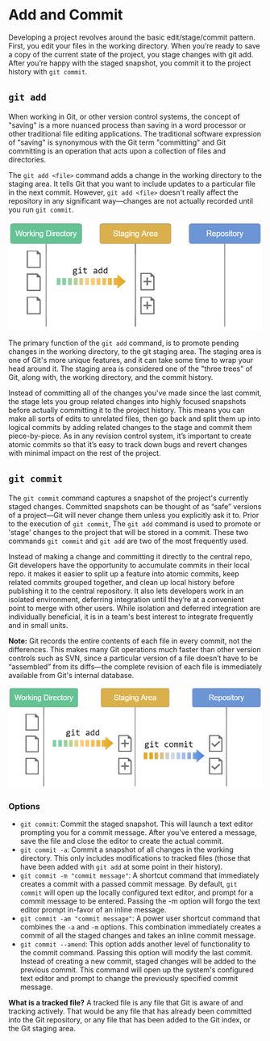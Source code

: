 # Add and Commit
Developing a project revolves around the basic edit/stage/commit pattern. First, you edit your files in the working directory. When you’re ready to save a copy of the current state of the project, you stage changes with git add. After you’re happy with the staged snapshot, you commit it to the project history with `git commit`.

## `git add`
When working in Git, or other version control systems, the concept of "saving" is a more nuanced process than saving in a word processor or other traditional file editing applications. The traditional software expression of "saving" is synonymous with the Git term "committing" and Git committing is an operation that acts upon a collection of files and directories.

The `git add <file>` command adds a change in the working directory to the staging area. It tells Git that you want to include updates to a particular file in the next commit. However, `git add <file>` doesn't really affect the repository in any significant way—changes are not actually recorded until you run `git commit`.

<img src="../images/git-add.png" alt="git-add" width="600px" style="float: none;" />

The primary function of the `git add` command, is to promote pending changes in the working directory, to the git staging area. The staging area is one of Git's more unique features, and it can take some time to wrap your head around it. The staging area is considered one of the "three trees" of Git, along with, the working directory, and the commit history.

Instead of committing all of the changes you've made since the last commit, the stage lets you group related changes into highly focused snapshots before actually committing it to the project history. This means you can make all sorts of edits to unrelated files, then go back and split them up into logical commits by adding related changes to the stage and commit them piece-by-piece. As in any revision control system, it’s important to create atomic commits so that it’s easy to track down bugs and revert changes with minimal impact on the rest of the project.

## `git commit`

The `git commit` command captures a snapshot of the project's currently staged changes. Committed snapshots can be thought of as “safe” versions of a project—Git will never change them unless you explicitly ask it to. Prior to the execution of `git commit`, The `git add` command is used to promote or 'stage' changes to the project that will be stored in a commit. These two commands `git commit` and `git add` are two of the most frequently used.

Instead of making a change and committing it directly to the central repo, Git developers have the opportunity to accumulate commits in their local repo. it makes it easier to split up a feature into atomic commits, keep related commits grouped together, and clean up local history before publishing it to the central repository. It also lets developers work in an isolated environment, deferring integration until they’re at a convenient point to merge with other users. While isolation and deferred integration are individually beneficial, it is in a team's best interest to integrate frequently and in small units.

**Note:** Git records the entire contents of each file in every commit, not the differences. This makes many Git operations much faster than other version controls such as SVN, since a particular version of a file doesn’t have to be “assembled” from its diffs—the complete revision of each file is immediately available from Git's internal database.

<img src="../images/git-commit.png" alt="git-commit" width="600px" style="float: none;" />

### Options

- `git commit`: Commit the staged snapshot. This will launch a text editor prompting you for a commit message. After you’ve entered a message, save the file and close the editor to create the actual commit.
- `git commit -a`: Commit a snapshot of all changes in the working directory. This only includes modifications to tracked files (those that have been added with `git add` at some point in their history).
- `git commit -m "commit message"`: A shortcut command that immediately creates a commit with a passed commit message. By default, `git commit` will open up the locally configured text editor, and prompt for a commit message to be entered. Passing the -m option will forgo the text editor prompt in-favor of an inline message.
- `git commit -am "commit message"`: A power user shortcut command that combines the `-a` and `-m` options. This combination immediately creates a commit of all the staged changes and takes an inline commit message.
- `git commit --amend`: This option adds another level of functionality to the commit command. Passing this option will modify the last commit. Instead of creating a new commit, staged changes will be added to the previous commit. This command will open up the system's configured text editor and prompt to change the previously specified commit message.


**What is a tracked file?** A tracked file is any file that Git is aware of and tracking actively. That would be any file that has already been committed into the Git repository, or any file that has been added to the Git index, or the Git staging area.
